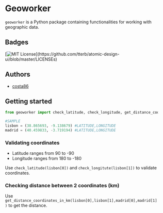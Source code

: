 
# Geoworker

`geoworker` is a Python package containing functionalities for working with geographic data.


## Badges

[![MIT License](https://img.shields.io/apm/l/atomic-design-ui.svg?)](https://github.com/tterb/atomic-design-ui/blob/master/LICENSEs)

  
## Authors

- [costa86](https://www.github.com/costa86)

  
## Getting started

```python
from geoworker import check_latitude, check_longitude, get_distance_coordinates_in_km

#SAMPLE
lisbon = (38.865693, -9.138679) #LATITUDE,LONGITUDE
madrid = (40.459833, -3.719194) #LATITUDE,LONGITUDE

```
### Validating coordinates
- Latitude ranges from 90 to -90
- Longitude ranges from 180 to -180


Use `check_latitude(lisbon[0])` and `check_longitute(lisbon[1])` to validate coordinates.

### Checking distance between 2 coordinates (km)

Use `get_distance_coordinates_in_km(lisbon[0],lisbon[1],madrid[0],madrid[1])` to get the distance.
